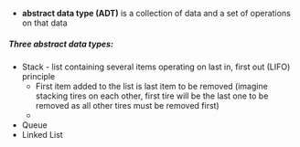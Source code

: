 - **abstract data type (ADT)** is a collection of data and a set of operations on that data

##### Three abstract data types:
- Stack - list containing several items operating on last in, first out (LIFO) principle
	- First item added to the list is last item to be removed (imagine stacking tires on each other, first tire will be the last one to be removed as all other tires must be removed first)
	- 
- Queue
- Linked List